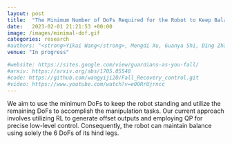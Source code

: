 ```yaml
---
layout: post
title:  "The Minimum Number of DoFs Required for the Robot to Keep Balance? "
date:   2023-02-01 21:21:53 +00:00
image: /images/minimal-dof.gif
categories: research
#authors: "<strong>Yikai Wang</strong>, Mengdi Xu, Guanya Shi, Ding Zhao"
venue: "In progress"

#website: https://sites.google.com/view/guardians-as-you-fall/
#arxiv: https://arxiv.org/abs/1705.05548
#code: https://github.com/wangyiji20/Fall_Recovery_control.git
#video: https://www.youtube.com/watch?v=e0ORrUjrncc
---
```

We aim to use the minimum DoFs to keep the robot standing and utilize the remaining DoFs to accomplish the manipulation tasks. Our current approach involves utilizing RL to generate offset outputs and employing QP for precise low-level control. Consequently, the robot can maintain balance using solely the 6 DoFs of its hind legs.



